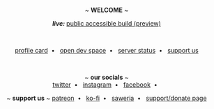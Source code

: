 <p align="center">
  ~ <b>WELCOME</b> ~
</p>

<p align="center">
  <b><i>live: </i></b><a target="_blank" href="https://public.upy.moe">public accessible build (preview)</a>
</p>
<br>
<p align="center">
  <a target="_blank" href="https://card.upy.moe">profile card</a>&nbsp; • &nbsp;
  <a target="_blank" href="https://dev.upy.moe">open dev space</a>&nbsp; • &nbsp;
  <a target="_blank" href="https://status.upy.moe">server status</a>&nbsp; • &nbsp;
  <a target="_blank" href="https://support-us.upy.moe">support us</a>
</p>

<br>

<p align="center">
  ~ <b>our socials</b> ~
  <br>
  <a target="_blank" href="https://twitter.com/upydotmoe">twitter</a>&nbsp; • &nbsp;
  <a target="_blank" href="https://instagram.com/upy.moe">instagram</a>&nbsp; • &nbsp;
  <a target="_blank" href="https://facebook.com/upydotmoe">facebook</a>&nbsp; • &nbsp;
</p>

<p align="center">
  ~ <b>support us</b> ~
  <a target="_blank" href="https://patreon.com/upydotmoe">patreon</a>&nbsp; • &nbsp;
  <a target="_blank" href="https://ko-fi.com/upydotmoe">ko-fi</a>&nbsp; • &nbsp;
  <a target="_blank" href="https://saweria.com/upydotmoe">saweria</a>&nbsp; • &nbsp;
  <a target="_blank" href="https://saweria.com/upydotmoe">support/donate page</a>
</p>
<!-- 
We are social community platform for Artists, here making a better place for artists to share their creativity and get more engagement from non-artist, big artists, and other artists.

Feel free to contribute to our project, the API currently is in closed-source, but you can send us a message through our twitter ([nor1c_](https://twitter.com/nor1c_)) and we will send you the API detail to get started working with us in this project.

The API domain will be in https://uapiv1.upy.moe in the future, we currently can't publish it yet because there's still some work to do until the work stable to use. -->

